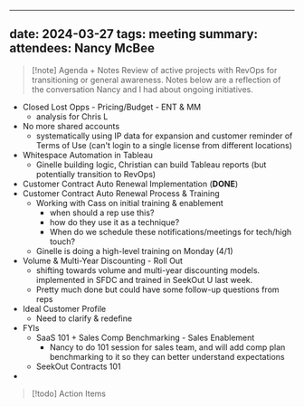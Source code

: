 
---
date: 2024-03-27
tags: meeting
summary: 
attendees: Nancy McBee
---

> [!note] Agenda + Notes
> Review of active projects with RevOps for transitioning or general awareness. Notes below are a reflection of the conversation Nancy and I had about ongoing initiatives.

- Closed Lost Opps - Pricing/Budget - ENT & MM
	- analysis for Chris L
- No more shared accounts
	- systematically using IP data for expansion and customer reminder of Terms of Use (can't login to a single license from different locations)
- Whitespace Automation in Tableau
	- Ginelle building logic, Christian can build Tableau reports (but potentially transition to RevOps)
- Customer Contract Auto Renewal Implementation (**DONE**)
- Customer Contract Auto Renewal Process & Training
	- Working with Cass on initial training & enablement
		- when should a rep use this?
		- how do they use it as a technique?
		- When do we schedule these notifications/meetings for tech/high touch?
	- Ginelle is doing a high-level training on Monday (4/1)
- Volume & Multi-Year Discounting - Roll Out
	- shifting towards volume and multi-year discounting models. implemented in SFDC and trained in SeekOut U last week. 
	- Pretty much done but could have some follow-up questions from reps
- Ideal Customer Profile
	- Need to clarify & redefine
- FYIs
	- SaaS 101 + Sales Comp Benchmarking - Sales Enablement
		- Nancy to do 101 session for sales team, and will add comp plan benchmarking to it so they can better understand expectations
	- SeekOut Contracts 101
- 

> [!todo] Action Items

